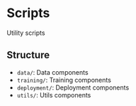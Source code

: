 # Scripts

Utility scripts

## Structure

- `data/`: Data components
- `training/`: Training components
- `deployment/`: Deployment components
- `utils/`: Utils components
